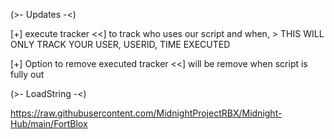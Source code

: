(>- Updates -<)

[+] execute tracker <<] to track who uses our script and when, > THIS WILL ONLY TRACK YOUR USER, USERID, TIME EXECUTED

[+] Option to remove executed tracker <<] will be remove when script is fully out

(>- LoadString -<)

https://raw.githubusercontent.com/MidnightProjectRBX/Midnight-Hub/main/FortBlox
